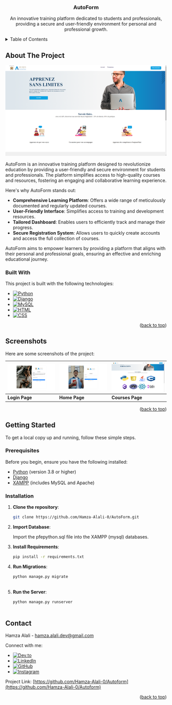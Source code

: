 <a id="readme-top"></a>

<!-- PROJECT LOGO -->
<br />
<div align="center">
 

  <h3 align="center">AutoForm</h3>

  <p align="center">
    An innovative training platform dedicated to students and professionals, providing a secure and user-friendly environment for personal and professional growth.
  </p>
</div>

<!-- TABLE OF CONTENTS -->
<details>
  <summary>Table of Contents</summary>
  <ol>
    <li>
      <a href="#about-the-project">About The Project</a>
      <ul>
        <li><a href="#built-with">Built With</a></li>
      </ul>
    </li>
    <li><a href="#screenshots">Screenshots</a></li>
    <li>
      <a href="#getting-started">Getting Started</a>
      <ul>
        <li><a href="#prerequisites">Prerequisites</a></li>
        <li><a href="#installation">Installation</a></li>
      </ul>
    </li>
    <li><a href="#contact">Contact</a></li>
  </ol>
</details>

<!-- ABOUT THE PROJECT -->
## About The Project

<a href="https://github.com/Hamza-Alali-0/AutoForm">
    <img src="Assets/home.png" alt="Home Page" width="600">
</a>

AutoForm is an innovative training platform designed to revolutionize education by providing a user-friendly and secure environment for students and professionals. The platform simplifies access to high-quality courses and resources, fostering an engaging and collaborative learning experience.

Here's why AutoForm stands out:
- **Comprehensive Learning Platform**: Offers a wide range of meticulously documented and regularly updated courses.
- **User-Friendly Interface**: Simplifies access to training and development resources.
- **Tailored Dashboard**: Enables users to efficiently track and manage their progress.
- **Secure Registration System**: Allows users to quickly create accounts and access the full collection of courses.

AutoForm aims to empower learners by providing a platform that aligns with their personal and professional goals, ensuring an effective and enriching educational journey.

### Built With

This project is built with the following technologies:

* [![Python][Python.com]][Python-url]
* [![Django][Django.com]][Django-url]
* [![MySQL][MySQL.com]][MySQL-url]
* [![HTML][HTML.com]][HTML-url]
* [![CSS][CSS.com]][CSS-url]

<!-- Reference-style links for images -->
[Python.com]: https://img.shields.io/badge/Python-3776AB?style=for-the-badge&logo=python&logoColor=white
[Python-url]: https://www.python.org/
[Django.com]: https://img.shields.io/badge/Django-092E20?style=for-the-badge&logo=django&logoColor=white
[Django-url]: https://www.djangoproject.com/
[MySQL.com]: https://img.shields.io/badge/MySQL-4479A1?style=for-the-badge&logo=mysql&logoColor=white
[MySQL-url]: https://www.mysql.com/
[HTML.com]: https://img.shields.io/badge/HTML-E34F26?style=for-the-badge&logo=html5&logoColor=white
[HTML-url]: https://developer.mozilla.org/en-US/docs/Web/HTML
[CSS.com]: https://img.shields.io/badge/CSS-1572B6?style=for-the-badge&logo=css3&logoColor=white
[CSS-url]: https://developer.mozilla.org/en-US/docs/Web/CSS

<p align="right">(<a href="#readme-top">back to top</a>)</p>

<!-- SCREENSHOTS -->
## Screenshots

Here are some screenshots of the project:

| ![Login Page][login-screenshot] | ![Home Page][home-screenshot] | ![Courses Page][courses-screenshot] |
|---------------------------------|-------------------------------|--------------------------------------|
| **Login Page**                  | **Home Page**                 | **Courses Page**                     |

<!-- Reference-style links for images -->
[login-screenshot]: Assets/connexion.png
[home-screenshot]: Assets/inscription.png
[courses-screenshot]: Assets/formations.png

<p align="right">(<a href="#readme-top">back to top</a>)</p>

<!-- GETTING STARTED -->
## Getting Started

To get a local copy up and running, follow these simple steps.

### Prerequisites

Before you begin, ensure you have the following installed:
- [Python](https://www.python.org/downloads/) (version 3.8 or higher)
- [Django](https://www.djangoproject.com/download/)
- [XAMPP](https://www.apachefriends.org/index.html) (includes MySQL and Apache)

### Installation

1. **Clone the repository**:
   ```sh
   git clone https://github.com/Hamza-Alali-0/AutoForm.git
   
2. **Import Database**:
   
   Import the pfepython.sql file into the XAMPP (mysql) databases.


3. **Install Requirements**:
   ```sh
   pip install -r requirements.txt

4. **Run Migrations**:
    ```sh
    python manage.py migrate
  

5. **Run the Server**:
    ```sh
    python manage.py runserver



<a id="contact"></a>
## Contact

Hamza Alali - [hamza.alali.dev@gmail.com](mailto:hamza.alali.dev@gmail.com)


Connect with me:
- <a href="https://dev.to/@hamzaalali0" target="_blank"><img src="https://img.shields.io/badge/dev.to-0A0A0A?style=for-the-badge&logo=dev.to&logoColor=white" alt="Dev.to"></a>
- <a href="https://www.linkedin.com/in/hamza--alali" target="_blank"><img src="https://img.shields.io/badge/LinkedIn-0077B5?style=for-the-badge&logo=linkedin&logoColor=white" alt="LinkedIn"></a>
- <a href="https://github.com/hamza-alali-0" target="_blank"><img src="https://img.shields.io/badge/GitHub-100000?style=for-the-badge&logo=github&logoColor=white" alt="GitHub"></a>
- <a href="https://www.instagram.com/alalihamza.0/" target="_blank"><img src="https://img.shields.io/badge/Instagram-E4405F?style=for-the-badge&logo=instagram&logoColor=white" alt="Instagram"></a>

Project Link: [https://github.com/Hamza-Alali-0/Autoform](https://github.com/Hamza-Alali-0/Autoform)

<p align="right">(<a href="#readme-top">back to top</a>)</p>
   

